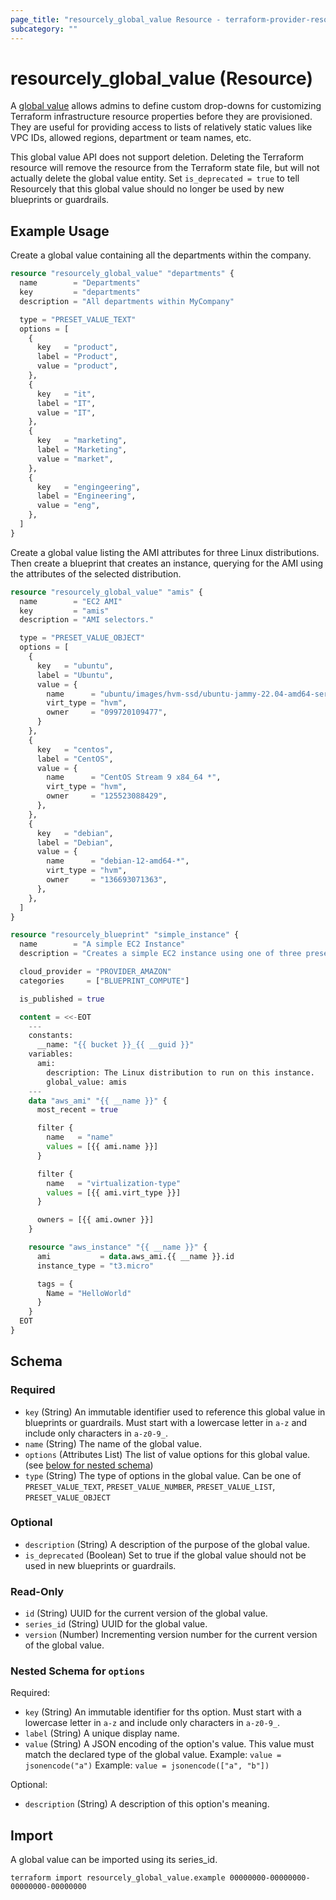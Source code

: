 ```yaml
---
page_title: "resourcely_global_value Resource - terraform-provider-resourcely"
subcategory: ""
---
```


# resourcely_global_value (Resource)

A [global value](https://docs.resourcely.io/concepts/other-features-and-settings/global-values) allows admins to define custom drop-downs for customizing Terraform infrastructure resource properties before they are provisioned.  They are useful for providing access to lists of relatively static values like VPC IDs, allowed regions, department or team names, etc.

This global value API does not support deletion. Deleting the Terraform resource will remove the resource from the Terraform state file, but will not actually delete the global value entity. Set `is_deprecated = true` to tell Resourcely that this global value should no longer be used by new blueprints or guardrails.

## Example Usage

Create a global value containing all the departments within the company.

```terraform
resource "resourcely_global_value" "departments" {
  name        = "Departments"
  key         = "departments"
  description = "All departments within MyCompany"

  type = "PRESET_VALUE_TEXT"
  options = [
    {
      key   = "product",
      label = "Product",
      value = "product",
    },
    {
      key   = "it",
      label = "IT",
      value = "IT",
    },
    {
      key   = "marketing",
      label = "Marketing",
      value = "market",
    },
    {
      key   = "engingeering",
      label = "Engineering",
      value = "eng",
    },
  ]
}
```

Create a global value listing the AMI attributes for three Linux
distributions. Then create a blueprint that creates an instance,
querying for the AMI using the attributes of the selected
distribution.

```terraform
resource "resourcely_global_value" "amis" {
  name        = "EC2 AMI"
  key         = "amis"
  description = "AMI selectors."

  type = "PRESET_VALUE_OBJECT"
  options = [
    {
      key   = "ubuntu",
      label = "Ubuntu",
      value = {
        name      = "ubuntu/images/hvm-ssd/ubuntu-jammy-22.04-amd64-server-*",
        virt_type = "hvm",
        owner     = "099720109477",
      }
    },
    {
      key   = "centos",
      label = "CentOS",
      value = {
        name      = "CentOS Stream 9 x84_64 *",
        virt_type = "hvm",
        owner     = "125523088429",
      },
    },
    {
      key   = "debian",
      label = "Debian",
      value = {
        name      = "debian-12-amd64-*",
        virt_type = "hvm",
        owner     = "136693071363",
      },
    },
  ]
}

resource "resourcely_blueprint" "simple_instance" {
  name        = "A simple EC2 Instance"
  description = "Creates a simple EC2 instance using one of three preselected AMIs."

  cloud_provider = "PROVIDER_AMAZON"
  categories     = ["BLUEPRINT_COMPUTE"]

  is_published = true

  content = <<-EOT
    ---
    constants:
      __name: "{{ bucket }}_{{ __guid }}"
    variables:
      ami:
        description: The Linux distribution to run on this instance.
        global_value: amis
    ---
    data "aws_ami" "{{ __name }}" {
      most_recent = true

      filter {
        name   = "name"
        values = [{{ ami.name }}]
      }

      filter {
        name   = "virtualization-type"
        values = [{{ ami.virt_type }}]
      }

      owners = [{{ ami.owner }}]
    }

    resource "aws_instance" "{{ __name }}" {
      ami           = data.aws_ami.{{ __name }}.id
      instance_type = "t3.micro"

      tags = {
        Name = "HelloWorld"
      }
    }
  EOT
}
```

<!-- schema generated by tfplugindocs -->
## Schema

### Required

- `key` (String) An immutable identifier used to reference this global value in blueprints or guardrails. Must start with a lowercase letter in `a-z` and include only characters in `a-z0-9_`.
- `name` (String) The name of the global value.
- `options` (Attributes List) The list of value options for this global value. (see [below for nested schema](#nestedatt--options))
- `type` (String) The type of options in the global value. Can be one of `PRESET_VALUE_TEXT`, `PRESET_VALUE_NUMBER`, `PRESET_VALUE_LIST`, `PRESET_VALUE_OBJECT`

### Optional

- `description` (String) A description of the purpose of the global value.
- `is_deprecated` (Boolean) Set to true if the global value should not be used in new blueprints or guardrails.

### Read-Only

- `id` (String) UUID for the current version of the global value.
- `series_id` (String) UUID for the global value.
- `version` (Number) Incrementing version number for the current version of the global value.

<a id="nestedatt--options"></a>
### Nested Schema for `options`

Required:

- `key` (String) An immutable identifier for ths option. Must start with a lowercase letter in `a-z` and include only characters in `a-z0-9_`.
- `label` (String) A unique display name.
- `value` (String) A JSON encoding of the option's value. This value must match the declared type of the global value. Example: `value = jsonencode("a")` Example: `value = jsonencode(["a", "b"])`

Optional:

- `description` (String) A description of this option's meaning.

## Import

A global value can be imported using its series_id.

```shell
terraform import resourcely_global_value.example 00000000-00000000-00000000-00000000
```
